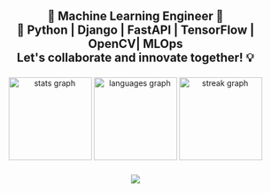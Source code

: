 <h2 align="center">🤖 Machine Learning Engineer 🚀<br>🐍 Python | Django | FastAPI | TensorFlow | OpenCV| MLOps<br>Let's collaborate and innovate together! 💡</h2>

###

<div align="center">
  <img src="https://github-readme-stats.vercel.app/api?username=lalithtrs&hide_title=false&hide_rank=false&show_icons=true&include_all_commits=true&count_private=true&disable_animations=false&theme=blue-green&locale=en&hide_border=false&order=1" height="150" alt="stats graph"  />
  <img src="https://github-readme-stats.vercel.app/api/top-langs?username=lalithtrs&locale=en&hide_title=false&layout=compact&card_width=320&langs_count=5&theme=blue-green&hide_border=false&order=2" height="150" alt="languages graph"  />
  <img src="https://streak-stats.demolab.com?user=lalithtrs&locale=en&mode=daily&theme=blue-green&hide_border=false&border_radius=5&order=3" height="150" alt="streak graph"  />
</div>

###

<div align="center">
  <img src="https://profile-counter.glitch.me/lalithtrs/count.svg?"  />
</div>
